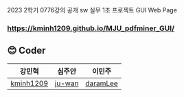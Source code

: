 2023 2학기 0776강의 공개 sw 실무 1조 프로젝트 GUI Web Page
### https://kminh1209.github.io/MJU_pdfminer_GUI/

## 😊 Coder

|강민혁|심주안|이민주|
|:--:|:-:|:-:|
|[kminh1209](https://github.com/kminh1209)|[ju-wan](https://github.com/ju-wan)|[daramLee](https://github.com/daramLee)|

